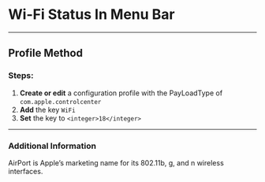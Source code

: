 # Wi-Fi Status In Menu Bar
------------------------------------
## Profile Method
### Steps:

1. **Create or edit** a configuration profile with the PayLoadType of
```com.apple.controlcenter```
2. **Add** the key ```WiFi```
3. **Set** the key to ```<integer>18</integer>```
---------------------------------

### Additional Information

AirPort is Apple’s marketing name for its 802.11b, g, and n wireless interfaces.

